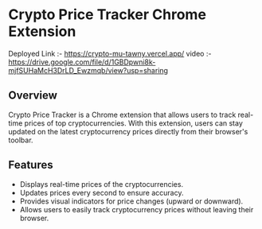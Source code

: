 # Crypto Price Tracker Chrome Extension

Deployed Link :- https://crypto-mu-tawny.vercel.app/
video :- https://drive.google.com/file/d/1GBDpwni8k-mjfSUHaMcH3DrLD_Ewzmqb/view?usp=sharing

## Overview

Crypto Price Tracker is a Chrome extension that allows users to track real-time prices of top cryptocurrencies. With this extension, users can stay updated on the latest cryptocurrency prices directly from their browser's toolbar.

## Features

- Displays real-time prices of the cryptocurrencies.
- Updates prices every second to ensure accuracy.
- Provides visual indicators for price changes (upward or downward).
- Allows users to easily track cryptocurrency prices without leaving their browser.

